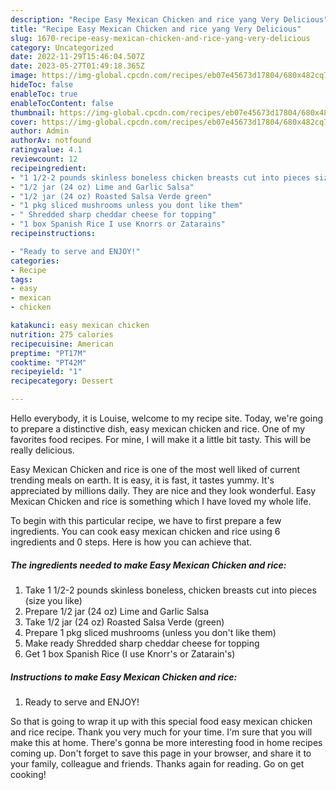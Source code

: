 ```yaml
---
description: "Recipe Easy Mexican Chicken and rice yang Very Delicious"
title: "Recipe Easy Mexican Chicken and rice yang Very Delicious"
slug: 1670-recipe-easy-mexican-chicken-and-rice-yang-very-delicious
category: Uncategorized
date: 2022-11-29T15:46:04.507Z
date: 2023-05-27T01:49:18.365Z
image: https://img-global.cpcdn.com/recipes/eb07e45673d17804/680x482cq70/easy-mexican-chicken-and-rice-recipe-main-photo.jpg
hideToc: false
enableToc: true
enableTocContent: false
thumbnail: https://img-global.cpcdn.com/recipes/eb07e45673d17804/680x482cq70/easy-mexican-chicken-and-rice-recipe-main-photo.jpg
cover: https://img-global.cpcdn.com/recipes/eb07e45673d17804/680x482cq70/easy-mexican-chicken-and-rice-recipe-main-photo.jpg
author: Admin
authorAv: notfound
ratingvalue: 4.1
reviewcount: 12
recipeingredient:
- "1 1/2-2 pounds skinless boneless chicken breasts cut into pieces size you like"
- "1/2 jar (24 oz) Lime and Garlic Salsa"
- "1/2 jar (24 oz) Roasted Salsa Verde green"
- "1 pkg sliced mushrooms unless you dont like them"
- " Shredded sharp cheddar cheese for topping"
- "1 box Spanish Rice I use Knorrs or Zatarains"
recipeinstructions:

- "Ready to serve and ENJOY!"
categories:
- Recipe
tags:
- easy
- mexican
- chicken

katakunci: easy mexican chicken 
nutrition: 275 calories
recipecuisine: American
preptime: "PT17M"
cooktime: "PT42M"
recipeyield: "1"
recipecategory: Dessert

---
```



Hello everybody, it is Louise, welcome to my recipe site. Today, we're going to prepare a distinctive dish, easy mexican chicken and rice. One of my favorites food recipes. For mine, I will make it a little bit tasty. This will be really delicious.

Easy Mexican Chicken and rice is one of the most well liked of current trending meals on earth. It is easy, it is fast, it tastes yummy. It's appreciated by millions daily. They are nice and they look wonderful. Easy Mexican Chicken and rice is something which I have loved my whole life.




To begin with this particular recipe, we have to first prepare a few ingredients. You can cook easy mexican chicken and rice using 6 ingredients and 0 steps. Here is how you can achieve that.

<!--inarticleads1-->

##### The ingredients needed to make Easy Mexican Chicken and rice:

1. Take 1 1/2-2 pounds skinless boneless, chicken breasts cut into pieces (size you like)
1. Prepare 1/2 jar (24 oz) Lime and Garlic Salsa
1. Take 1/2 jar (24 oz) Roasted Salsa Verde (green)
1. Prepare 1 pkg sliced mushrooms (unless you don&#39;t like them)
1. Make ready  Shredded sharp cheddar cheese for topping
1. Get 1 box Spanish Rice (I use Knorr&#39;s or Zatarain&#39;s)




<!--inarticleads2-->

##### Instructions to make Easy Mexican Chicken and rice:


1. Ready to serve and ENJOY!



So that is going to wrap it up with this special food easy mexican chicken and rice recipe. Thank you very much for your time. I'm sure that you will make this at home. There's gonna be more interesting food in home recipes coming up. Don't forget to save this page in your browser, and share it to your family, colleague and friends. Thanks again for reading. Go on get cooking!

